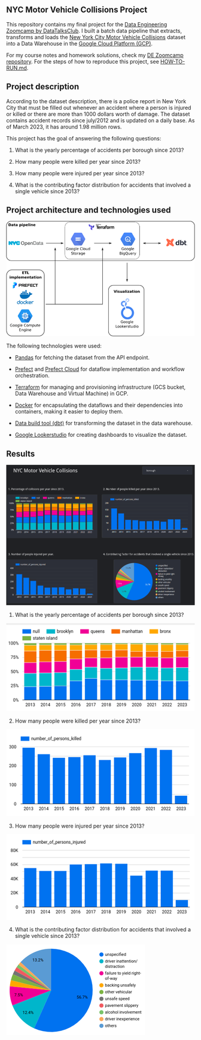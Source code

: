 ## NYC Motor Vehicle Collisions Project

This repository contains my final project for the [Data Engineering Zoomcamp by DataTalksClub](https://github.com/DataTalksClub/data-engineering-zoomcamp). I built a batch data pipeline that extracts, transforms and loads the [New York City Motor Vehicle Collisions](https://data.cityofnewyork.us/Public-Safety/Motor-Vehicle-Collisions-Crashes/h9gi-nx95) dataset into a Data Warehouse in the [Google Cloud Platform (GCP)](https://cloud.google.com/).

For my course notes and homework solutions, check my [DE Zoomcamp repository](https://github.com/padilha/de-zoomcamp). For the steps of how to reproduce this project, see [HOW-TO-RUN.md](./HOW-TO-RUN.md).

## Project description

According to the dataset description, there is a police report in New York City that must be filled out whenever an accident where a person is injured or killed or there are more than 1000 dollars worth of damage. The dataset contains accident records since july/2012 and is updated on a daily base. As of March 2023, it has around 1.98 million rows.

This project has the goal of answering the following questions:

1. What is the yearly percentage of accidents per borough since 2013?

2. How many people were killed per year since 2013?

3. How many people were injured per year since 2013?

4. What is the contributing factor distribution for accidents that involved a single vehicle since 2013?

## Project architecture and technologies used

![](./img/project.png)

The following technologies were used:

* [Pandas](https://pandas.pydata.org/) for fetching the dataset from the API endpoint.

* [Prefect](https://www.prefect.io/) and [Prefect Cloud](https://www.prefect.io/cloud/) for dataflow implementation and workflow orchestration.

* [Terraform](https://www.terraform.io/) for managing and provisioning infrastructure (GCS bucket, Data Warehouse and Virtual Machine) in GCP.

* [Docker](https://www.docker.com/) for encapsulating the dataflows and their dependencies into containers, making it easier to deploy them.

* [Data build tool (dbt)](https://www.getdbt.com/) for transforming the dataset in the data warehouse.

* [Google Lookerstudio](https://lookerstudio.google.com/) for creating dashboards to visualize the dataset.

## Results

![](./img/dashboard.png)

1. What is the yearly percentage of accidents per borough since 2013?

![](./img/q1.png)

2. How many people were killed per year since 2013?

![](./img/q2.png)

3. How many people were injured per year since 2013?

![](./img/q3.png)

4. What is the contributing factor distribution for accidents that involved a single vehicle since 2013?

![](./img/q4.png)

